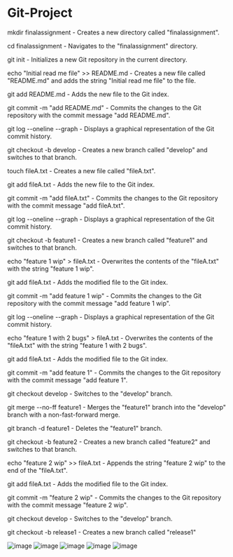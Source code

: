 # Git-Project
mkdir finalassignment - Creates a new directory called "finalassignment".

cd finalassignment - Navigates to the "finalassignment" directory.

git init - Initializes a new Git repository in the current directory.

echo "Initial read me file" >> README.md - Creates a new file called "README.md" and adds the string "Initial read me file" to the file.

git add README.md - Adds the new file to the Git index.

git commit -m "add README.md" - Commits the changes to the Git repository with the commit message "add README.md".

git log --oneline --graph - Displays a graphical representation of the Git commit history.

git checkout -b develop - Creates a new branch called "develop" and switches to that branch.

touch fileA.txt - Creates a new file called "fileA.txt".

git add fileA.txt - Adds the new file to the Git index.

git commit -m "add fileA.txt" - Commits the changes to the Git repository with the commit message "add fileA.txt".

git log --oneline --graph - Displays a graphical representation of the Git commit history.

git checkout -b feature1 - Creates a new branch called "feature1" and switches to that branch.

echo "feature 1 wip" > fileA.txt - Overwrites the contents of the "fileA.txt" with the string "feature 1 wip".

git add fileA.txt - Adds the modified file to the Git index.

git commit -m "add feature 1 wip" - Commits the changes to the Git repository with the commit message "add feature 1 wip".

git log --oneline --graph - Displays a graphical representation of the Git commit history.

echo "feature 1 with 2 bugs" > fileA.txt - Overwrites the contents of the "fileA.txt" with the string "feature 1 with 2 bugs".

git add fileA.txt - Adds the modified file to the Git index.

git commit -m "add feature 1" - Commits the changes to the Git repository with the commit message "add feature 1".

git checkout develop - Switches to the "develop" branch.

git merge --no-ff feature1 - Merges the "feature1" branch into the "develop" branch with a non-fast-forward merge.

git branch -d feature1 - Deletes the "feature1" branch.

git checkout -b feature2 - Creates a new branch called "feature2" and switches to that branch.

echo "feature 2 wip" >> fileA.txt - Appends the string "feature 2 wip" to the end of the "fileA.txt".

git add fileA.txt - Adds the modified file to the Git index.

git commit -m "feature 2 wip" - Commits the changes to the Git repository with the commit message "feature 2 wip".

git checkout develop - Switches to the "develop" branch.

git checkout -b release1 - Creates a new branch called "release1"

![image](https://user-images.githubusercontent.com/61823039/221683838-b1aaf724-4c26-466a-8f53-ed7644e5b128.png)
![image](https://user-images.githubusercontent.com/61823039/221683919-6f0b7a58-8f53-456e-836d-304befb57301.png)
![image](https://user-images.githubusercontent.com/61823039/221683975-cd94bdf5-25ef-4f7a-8928-ef2dd4dfc5de.png)
![image](https://user-images.githubusercontent.com/61823039/221684075-686f3cec-9622-4d52-98a4-7c841afd0d26.png)
![image](https://user-images.githubusercontent.com/61823039/221684104-897d19b2-01f9-4e02-b94c-58d981bfb1ad.png)
